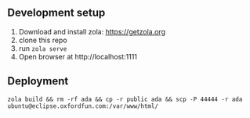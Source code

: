 ## Development setup

1. Download and install zola: https://getzola.org
2. clone this repo
3. run `zola serve`
4. Open browser at http://localhost:1111

## Deployment

```
zola build && rm -rf ada && cp -r public ada && scp -P 44444 -r ada ubuntu@eclipse.oxfordfun.com:/var/www/html/
```

